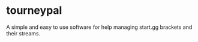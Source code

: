 # tourneypal
 A simple and easy to use software for help managing start.gg brackets and their streams.
